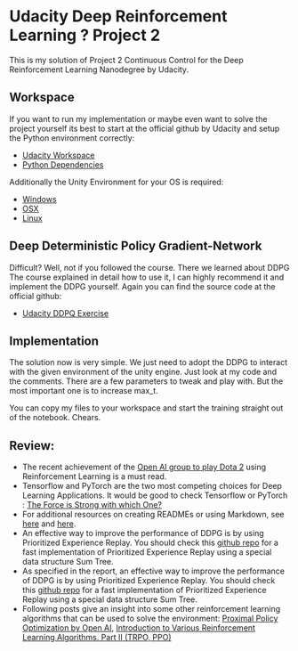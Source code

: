 # Udacity Deep Reinforcement Learning ? Project 2

This is my solution of Project 2 Continuous Control for the Deep Reinforcement Learning Nanodegree by Udacity. 

## Workspace 
If you want to run my implementation or maybe even want to solve the project yourself its best to start at the official github by Udacity and setup the Python environment correctly:
* [Udacity Workspace](https://github.com/udacity/deep-reinforcement-learning/tree/master/p2_continuous-control)
* [Python Dependencies](https://github.com/udacity/deep-reinforcement-learning#dependencies)

Additionally the Unity Environment for your OS is required:
* [Windows](https://s3-us-west-1.amazonaws.com/udacity-drlnd/P2/Reacher/Reacher_Windows_x86_64.zip)
* [OSX](https://s3-us-west-1.amazonaws.com/udacity-drlnd/P2/Reacher/Reacher.app.zip)
* [Linux](https://s3-us-west-1.amazonaws.com/udacity-drlnd/P2/Reacher/Reacher_Linux.zip)

## Deep Deterministic Policy Gradient-Network
Difficult? Well, not if you followed the course. There we learned about DDPG The course explained in detail how to use it, I can highly recommend it and implement the DDPG yourself. Again you can find the source code at the official github:
* [Udacity DDPQ Exercise]( https://github.com/udacity/deep-reinforcement-learning/tree/master/ddpg-pendulum)

## Implementation
The solution now is very simple. We just need to adopt the DDPG to interact with the given environment of the unity engine. Just look at my code and the comments. 
There are a few parameters to tweak and play with. But the most important one is to increase max_t. 

You can copy my files to your workspace and start the training straight out of the notebook. Chears.

## Review:
* The recent achievement of the [Open AI group to play Dota 2](https://blog.openai.com/dota-2/) using Reinforcement Learning is a must read.
* Tensorflow and PyTorch are the two most competing choices for Deep Learning Applications. It would be good to check Tensorflow or PyTorch : [The Force is Strong with which One?](https://medium.com/@UdacityINDIA/tensorflow-or-pytorch-the-force-is-strong-with-which-one-68226bb7dab4)
* For additional resources on creating READMEs or using Markdown, see [here](https://www.udacity.com/courses/ud777) and [here](https://guides.github.com/features/mastering-markdown/).
* An effective way to improve the performance of DDPG is by using Prioritized Experience Replay. You should check this [github repo](https://github.com/rlcode/per) for a fast implementation of Prioritized Experience Replay using a special data structure Sum Tree.
* As specified in the report, an effective way to improve the performance of DDPG is by using Prioritized Experience Replay. You should check this [github repo](https://github.com/rlcode/per) for a fast implementation of Prioritized Experience Replay using a special data structure Sum Tree.
* Following posts give an insight into some other reinforcement learning algorithms that can be used to solve the environment: [Proximal Policy Optimization by Open AI](https://blog.openai.com/openai-baselines-ppo/), [Introduction to Various Reinforcement Learning Algorithms. Part II (TRPO, PPO)](https://towardsdatascience.com/introduction-to-various-reinforcement-learning-algorithms-part-ii-trpo-ppo-87f2c5919bb9)
